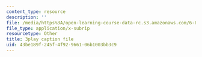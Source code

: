```yaml
---
content_type: resource
description: ''
file: /media/https%3A/open-learning-course-data-rc.s3.amazonaws.com/6-851-advanced-data-structures-spring-2012/43be189f245f4f92966106b1003bb3c9_NinWEPPrkDQ.srt
file_type: application/x-subrip
resourcetype: Other
title: 3play caption file
uid: 43be189f-245f-4f92-9661-06b1003bb3c9
---
```

